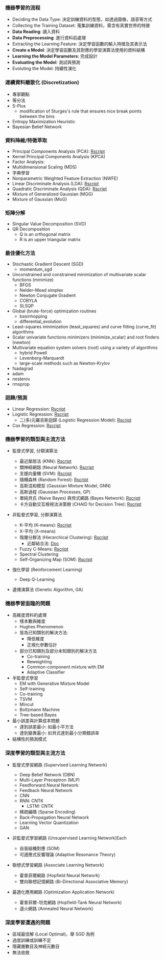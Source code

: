 ### 機器學習的流程

* Deciding the Data Type: 決定訓練資料的型態，如透過圖像，語音等方式
* Collecting the Training Dataset: 蒐集訓練資料，需含有真實世界的特徵
* **Data Reading**: 讀入資料
* **Data Preprocessing**: 進行資料前處理
* Extracting the Learning Feature: 決定學習函數的輸入特徵及其表示法
* **Create a Model**: 決定學習函數及其對應的學習演算法使用的資料結構
* **Learning the Model Parameters**: 完成設計
* **Evaluating the Model**: 測試與預測
* Evoluting the Model: 持續性演化

### 連續資料離散化 (Discretization)

* 專家觀點
* 等分法
* S-Plus
    * modification of Sturges's rule that ensures nice break points between the bins
* Entropy Maximization Heuristic
* Bayesian Belief Network

### 資料降維/特徵萃取

* Principal Components Analysis (PCA): [Rscript](data/Principal_Components_Analysis_R.html)
* Kernel Principal Components Analysis (KPCA)
* Factor Analysis: 
* Multidimensional Scaling (MDS)
* 字典學習
* Nonparametric Weighted Feature Extraction (NWFE)
* Linear Discriminate Analysis (LDA): [Rscript](data/Linear_Discriminate_Analysis_R.html)
* Quadratic Discriminate Analysis (QDA): [Rscript](data/Quadratic_Discriminant_Analysis_R.html)
* Mixture of Generalized Gaussian (MGG)
* Mixture of Gaussian (MoG)

### 矩陣分解

* Singular Value Decomposition (SVD)
* QR Decomposition
    * Q is an orthogonal matrix 
    * R is an upper triangular matrix

### 最佳優化方法

* Stochastic Gradient Descent (SGD)
    * momentum_sgd
* Unconstrained and constrained minimization of multivariate scalar functions (minimize)  
    * BFGS
    * Nelder-Mead simplex
    * Newton Conjugate Gradient
    * COBYLA
    * SLSQP
* Global (brute-force) optimization routines 
    * basinhopping
    * differential_evolution
* Least-squares minimization (least_squares) and curve fitting (curve_fit) algorithms
* Scalar univariate functions minimizers (minimize_scalar) and root finders (newton)
* Multivariate equation system solvers (root) using a variety of algorithms
    * hybrid Powell
    * Levenberg-Marquardt
    * large-scale methods such as Newton-Krylov
* fsadagrad
* adam
* nesterov
* rmsprop

### 迴歸/預測

* Linear Regression: [Rscript](data/Simple_Linear_Regression_R.html)
* Logistic Regression: [Rscript](data/Logistic_Regression_R.html)
    * 二(多)元羅吉斯迴歸 (Logistic Regression Model): [Rscript](data/Multinomial_Log-linear_Models_R.html)
* Cox Regression: [Rscript](data/Cox_Regression_R.html)


### 機器學習的類型與主流方法

* 監督式學習, 分類演算法
    * 最近鄰居法 (KNN): [Rscript](data/K_Nearest_Neighbor_R.html)
    * 類神經網路 (Neural Network): [Rscript](data/Neural_Network_R.html)
    * 支援向量機 (SVM): [Rscript](data/Support_Vector_Machine_R.html)
    * 隨機森林 (Random Forest): [Rscript](data/Random_Forest_R.html)
    * 高斯混和模型 (Gaussian Mixture Model, GNN)
    * 高斯過程 (Gaussian Processes, GP)
    * 單純貝氏 (Naive Bayes) 與貝式網路 (Bayes Network): [Rscript](data/Bayes_R.html)
    * 卡方自動交互檢視法決策樹 (CHAID for Decision Tree): [Rscript](data/CHAID_R.html)

* 非監督式學習, 分群演算法
    * K-平均 (K-means): [Rscript](data/K_Means_R.html)
    * X-平均 (X-means)
    * 階層分群法 (Hierarchical Clustering): [Rscript](data/Hierarchical_Clustering_R.html)
        * 近鄰結合法: [Doc](data/Neighbor_Joining.html)
    * Fuzzy C-Means: [Rscript](data/Fuzzy_C-Means_R.html)
    * Spectral Clustering
    * Self-Organizing Map (SOM): [Rscript](data/Self-Organizing_Map_R.html)

* 強化學習 (Reinforcement Learning)
    * Deep Q-Learning

* 遺傳演算法 (Genetic Algorithm, GA)

### 機器學習面臨的問題

* 高維度資料的處理
    * 樣本數與維度
    * Hughes Phenomenon
    * 皆為已知類別的解決方法: 
        * 降低維度
        * 正規化參數估計
    * 部分已知類別及部分未知類別的解決方法
        * Co-training
        * Reweighting
        * Common-component mixture with EM
        * Adaptive Classifier
* 半監督式學習
    * EM with Generative Mixture Model
    * Self-training
    * Co-training
    * TSVM
    * Mincut
    * Boltzmann Machine
    * Tree-based Bayes
* 最小誤差與計算成本問題
    * 達到誤差最小: 如最小平方法
    * 達到變異最小: 如貝式達到最小分類錯誤率
* 結構性的預測模式

### 深度學習的類型與主流方法

* 監督式學習網路 (Supervised Learning Network)
    * Deep Belief Network (DBN)
    * Multi-Layer Preceptron (MLP)
    * Feedforward Neural Network
    * Feedback Neural Network
    * CNN
    * RNN: CNTK
        * LSTM: CNTK
    * 稀疏編碼 (Sparse Encoding)
    * Back-Propagation Neural Network
    * Learning Vector Quantization
    * GAN
    
* 非監督式學習網路 (Unsupervised Learning Network)Each
    * 自我組機對應 (SOM)
    * 可適應式反響理論 (Adaptive Resonance Theory)

* 聯想式學習網路 (Associate Learning Network)
    * 霍普菲爾網路 (Hopfield Neural Network)
    * 雙向聯想記憶網路 (Bi-Directional Associative Memory)
    
* 最適化應用網路 (Optimization Application Network)
    * 霍普菲爾-坦克網路 (Hopfield-Tank Neural Network)
    * 退火網路 (Annealed Neural Network)
    
### 深度學習遭遇的問題

* 區域最佳解 (Local Optimal)，舉 SGD 為例
* 過度訓練或訓練不足
* 隱藏層數目及神經元數目
* 無法收斂




